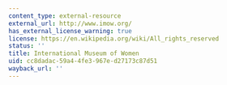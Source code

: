 ```yaml
---
content_type: external-resource
external_url: http://www.imow.org/
has_external_license_warning: true
license: https://en.wikipedia.org/wiki/All_rights_reserved
status: ''
title: International Museum of Women
uid: cc8dadac-59a4-4fe3-967e-d27173c87d51
wayback_url: ''
---
```

